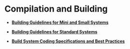 # Compilation and Building<a name="EN-US_TOPIC_0000001111039546"></a>

-   **[Building Guidelines for Mini and Small Systems](subsys-build-mini-lite.md)**  

-   **[Building Guidelines for Standard Systems](subsys-build-standard-large.md)**  

-   **[Build System Coding Specifications and Best Practices](subsys-build-gn-coding-style-and-best-practice)**  



